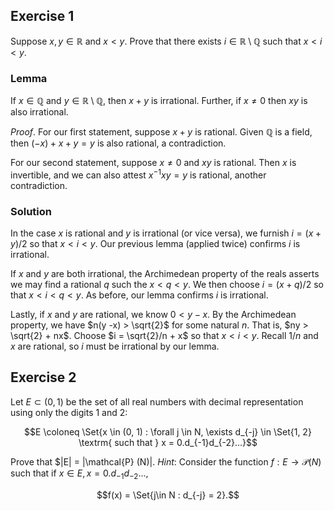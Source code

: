 ## Exercise 1

Suppose $x, y \in \mathbb{R}$ and $x < y$. Prove that there exists $i \in \mathbb{R} \setminus \mathbb{Q}$ such that $x < i < y$.

### Lemma

If $x \in \mathbb{Q}$ and $y \in \mathbb{R} \setminus \mathbb{Q}$, then $x + y$ is irrational. Further, if $x \ne 0$ then $xy$ is also irrational.

*Proof*. For our first statement, suppose $x + y$ is rational. Given $\mathbb{Q}$ is a field, then $(-x) + x + y = y$ is also rational, a contradiction.

For our second statement, suppose $x \ne 0$ and $xy$ is rational. Then $x$ is invertible, and we can also attest $x^{-1}xy = y$ is rational, another contradiction.

### Solution

In the case $x$ is rational and $y$ is irrational (or vice versa), we furnish $i = (x + y)/2$ so that $x < i < y.$ Our previous lemma (applied twice) confirms $i$ is irrational.

If $x$ and $y$ are both irrational, the Archimedean property of the reals asserts we may find a rational $q$ such the $x < q < y.$ We then choose $i = (x + q)/2$ so that $x < i < q < y$. As before, our lemma confirms $i$ is irrational.

Lastly, if $x$ and $y$ are rational, we know $0 < y - x$. By the Archimedean property, we have $n(y -x) > \sqrt{2}$ for some natural $n$. That is, $ny > \sqrt{2} + nx$. Choose $i = \sqrt{2}/n + x$ so that $x < i < y$. Recall $1/n$ and $x$ are rational, so $i$ must be irrational by our lemma.

## Exercise 2

Let $E \subset (0, 1)$ be the set of all real numbers with decimal representation using only the digits $1$ and $2$:

$$E \coloneq \Set{x \in (0, 1) : \forall j \in N, \exists d_{-j} \in \Set{1, 2} \textrm{ such that } x = 0.d_{-1}d_{-2}...}$$

Prove that $|E| = |\mathcal{P} (N)|. *Hint*: Consider the function $f:E \rightarrow \mathcal{P} (N)$ such that if $x\in E, x=0.d_{-1}d_{-2}...$,

$$f(x) = \Set{j\in N : d_{-j} = 2}.$$
